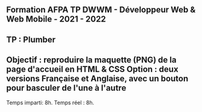 
  Formation AFPA TP DWWM - Développeur Web & Web Mobile - 2021 - 2022
-------------------------------------------------------------------------------
  TP : Plumber
-------------------------------------------------------------------------------
  Objectif :  reproduire la maquette (PNG) de la page d'accueil en HTML & CSS
  Option :    deux versions Française et Anglaise, avec un bouton pour basculer 
              de l'une à l'autre
-------------------------------------------------------------------------------
  Temps imparti:  8h.
  Temps réel :    8h.
